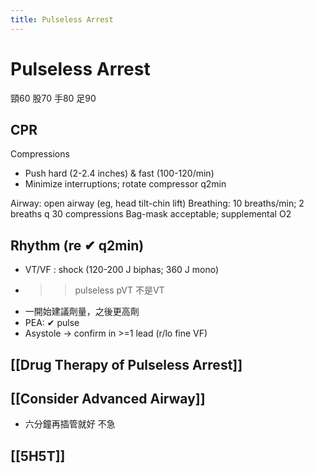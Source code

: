 ```yaml
---
title: Pulseless Arrest
---
```


# Pulseless Arrest
頸60 股70 手80 足90

## CPR
Compressions
* Push hard (2-2.4 inches) & fast (100-120/min)
* Minimize interruptions; rotate compressor q2min

Airway: open airway (eg, head tilt-chin lift)
Breathing: 10 breaths/min; 2 breaths q 30 compressions
Bag-mask acceptable; supplemental O2

## Rhythm (re ✔ q2min)
* VT/VF : shock (120-200 J biphas; 360 J mono)
* >> pulseless pVT 不是VT
* 一開始建議劑量，之後更高劑
* PEA: ✔ pulse
* Asystole → confirm in >=1 lead (r/lo fine VF)

## [[Drug Therapy of Pulseless Arrest]]

## [[Consider Advanced Airway]]
* 六分鐘再插管就好 不急

## [[5H5T]]

